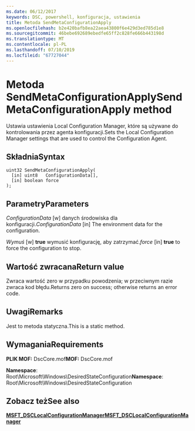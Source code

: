 ```yaml
---
ms.date: 06/12/2017
keywords: DSC, powershell, konfiguracja, ustawienia
title: Metoda SendMetaConfigurationApply
ms.openlocfilehash: b2e420bafb8ea22aea43800f6e429d3ed785d1e8
ms.sourcegitcommit: 46bebe692689ebedfe65ff2c828fe666b443198d
ms.translationtype: MT
ms.contentlocale: pl-PL
ms.lasthandoff: 07/10/2019
ms.locfileid: "67727044"
---
```

# <a name="sendmetaconfigurationapply-method"></a><span data-ttu-id="7d64d-103">Metoda SendMetaConfigurationApply</span><span class="sxs-lookup"><span data-stu-id="7d64d-103">SendMetaConfigurationApply method</span></span>

<span data-ttu-id="7d64d-104">Ustawia ustawienia Local Configuration Manager, które są używane do kontrolowania przez agenta konfiguracji.</span><span class="sxs-lookup"><span data-stu-id="7d64d-104">Sets the Local Configuration Manager settings that are used to control the Configuration Agent.</span></span>

## <a name="syntax"></a><span data-ttu-id="7d64d-105">Składnia</span><span class="sxs-lookup"><span data-stu-id="7d64d-105">Syntax</span></span>

```mof
uint32 SendMetaConfigurationApply(
  [in] uint8   ConfigurationData[],
  [in] boolean force
);
```

## <a name="parameters"></a><span data-ttu-id="7d64d-106">Parametry</span><span class="sxs-lookup"><span data-stu-id="7d64d-106">Parameters</span></span>

<span data-ttu-id="7d64d-107">*ConfigurationData* \[w\] danych środowiska dla konfiguracji.</span><span class="sxs-lookup"><span data-stu-id="7d64d-107">*ConfigurationData* \[in\] The environment data for the configuration.</span></span>

<span data-ttu-id="7d64d-108">*Wymuś* \[w\] **true** wymusić konfigurację, aby zatrzymać.</span><span class="sxs-lookup"><span data-stu-id="7d64d-108">*force* \[in\] **true** to force the configuration to stop.</span></span>

## <a name="return-value"></a><span data-ttu-id="7d64d-109">Wartość zwracana</span><span class="sxs-lookup"><span data-stu-id="7d64d-109">Return value</span></span>

<span data-ttu-id="7d64d-110">Zwraca wartość zero w przypadku powodzenia; w przeciwnym razie zwraca kod błędu.</span><span class="sxs-lookup"><span data-stu-id="7d64d-110">Returns zero on success; otherwise returns an error code.</span></span>

## <a name="remarks"></a><span data-ttu-id="7d64d-111">Uwagi</span><span class="sxs-lookup"><span data-stu-id="7d64d-111">Remarks</span></span>

<span data-ttu-id="7d64d-112">Jest to metoda statyczna.</span><span class="sxs-lookup"><span data-stu-id="7d64d-112">This is a static method.</span></span>

## <a name="requirements"></a><span data-ttu-id="7d64d-113">Wymagania</span><span class="sxs-lookup"><span data-stu-id="7d64d-113">Requirements</span></span>

<span data-ttu-id="7d64d-114">**PLIK MOF:** DscCore.mof</span><span class="sxs-lookup"><span data-stu-id="7d64d-114">**MOF:** DscCore.mof</span></span>

<span data-ttu-id="7d64d-115">**Namespace**: Root\Microsoft\Windows\DesiredStateConfiguration</span><span class="sxs-lookup"><span data-stu-id="7d64d-115">**Namespace**: Root\Microsoft\Windows\DesiredStateConfiguration</span></span>

## <a name="see-also"></a><span data-ttu-id="7d64d-116">Zobacz też</span><span class="sxs-lookup"><span data-stu-id="7d64d-116">See also</span></span>

[<span data-ttu-id="7d64d-117">**MSFT_DSCLocalConfigurationManager**</span><span class="sxs-lookup"><span data-stu-id="7d64d-117">**MSFT_DSCLocalConfigurationManager**</span></span>](msft-dsclocalconfigurationmanager.md)
